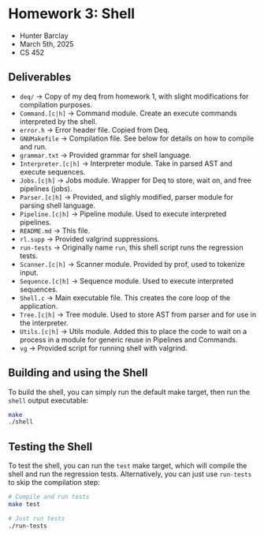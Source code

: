 # Homework 3: Shell
- Hunter Barclay
- March 5th, 2025
- CS 452

## Deliverables
- `deq/` -> Copy of my deq from homework 1, with slight modifications for compilation purposes.
- `Command.[c|h]` -> Command module. Create an execute commands interpreted by the shell.
- `error.h` -> Error header file. Copied from Deq.
- `GNUMakefile` -> Compilation file. See below for details on how to compile and run.
- `grammar.txt` -> Provided grammar for shell language.
- `Interpreter.[c|h]` -> Interpreter module. Take in parsed AST and execute sequences.
- `Jobs.[c|h]` -> Jobs module. Wrapper for Deq to store, wait on, and free pipelines (jobs).
- `Parser.[c|h]` -> Provided, and slighly modified, parser module for parsing shell language.
- `Pipeline.[c|h]` -> Pipeline module. Used to execute interpreted pipelines.
- `README.md` -> This file.
- `rl.supp` -> Provided valgrind suppressions.
- `run-tests` -> Originally name `run`, this shell script runs the regression tests.
- `Scanner.[c|h]` -> Scanner module. Provided by prof, used to tokenize input.
- `Sequence.[c|h]` -> Sequence module. Used to execute interpreted sequences.
- `Shell.c` -> Main executable file. This creates the core loop of the application.
- `Tree.[c|h]` -> Tree module. Used to store AST from parser and for use in the interpreter.
- `Utils.[c|h]` -> Utils module. Added this to place the code to wait on a process in a module for generic reuse in Pipelines and Commands.
- `vg` -> Provided script for running shell with valgrind.

## Building and using the Shell
To build the shell, you can simply run the default make target, then run the `shell` output executable:

```bash
make
./shell
```

## Testing the Shell
To test the shell, you can run the `test` make target, which will compile the shell and run the regression tests. Alternatively, you can just use `run-tests` to skip the compilation step:

```bash
# Compile and run tests
make test

# Just run tests
./run-tests
```